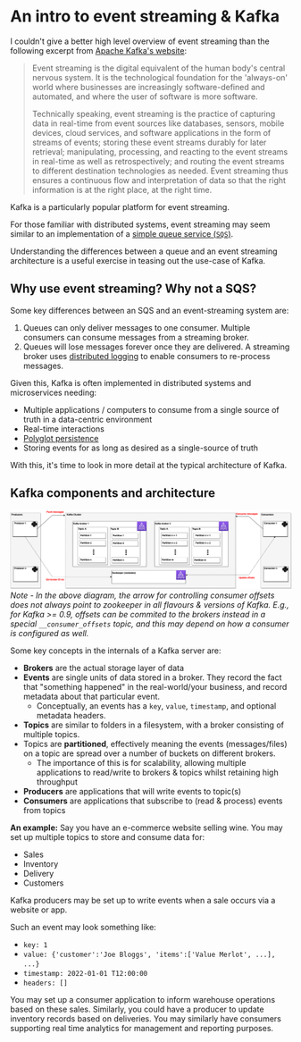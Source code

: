 # An intro to event streaming & Kafka

I couldn't give a better high level overview of event streaming than the following excerpt from
[Apache Kafka's website](https://kafka.apache.org/documentation/):

> Event streaming is the digital equivalent of the human body's central nervous system. It is the technological foundation for the 'always-on' world where businesses are increasingly software-defined and automated, and where the user of software is more software.
>
> Technically speaking, event streaming is the practice of capturing data in real-time from event sources like databases, sensors, mobile devices, cloud services, and software applications in the form of streams of events; storing these event streams durably for later retrieval; manipulating, processing, and reacting to the event streams in real-time as well as retrospectively; and routing the event streams to different destination technologies as needed. Event streaming thus ensures a continuous flow and interpretation of data so that the right information is at the right place, at the right time.

Kafka is a particularly popular platform for event streaming.

For those familiar with distributed systems, event streaming may seem similar to
an implementation of a [simple queue service (`SQS`)](https://aws.amazon.com/sqs/).

Understanding the differences between a queue and an event streaming architecture is a useful exercise in teasing out
the use-case of Kafka.

## Why use event streaming? Why not a SQS?

Some key differences between an SQS and an event-streaming system are:
1) Queues can only deliver messages to one consumer. Multiple consumers can consume messages from a streaming broker.
2) Queues will lose messages forever once they are delivered. A streaming broker uses [distributed logging](https://dzone.com/articles/distributed-logging-architecture-for-microservices) to enable consumers to re-process messages.

Given this, Kafka is often implemented in distributed systems and microservices needing:
* Multiple applications / computers to consume from a single source of truth in a data-centric environment
* Real-time interactions
* [Polyglot persistence](https://en.wikipedia.org/wiki/Polyglot_persistence)
* Storing events for as long as desired as a single-source of truth

With this, it's time to look in more detail at the typical architecture of Kafka.

## Kafka components and architecture

![Kafka components](../images/Kafka%20components.drawio.png)
_Note - In the above diagram, the arrow for controlling consumer offsets does not always point to zookeeper in all flavours & versions of Kafka._
_E.g., for Kafka >= 0.9, offsets can be commited to the brokers instead in a special `__consumer_offsets` topic, and this may depend on how a consumer is configured as well._


Some key concepts in the internals of a Kafka server are:
* **Brokers** are the actual storage layer of data
* **Events** are single units of data stored in a broker. They record the fact that "something happened" in the real-world/your
business, and record metadata about that particular event.
  * Conceptually, an events has a `key`, `value`, `timestamp`, and optional metadata headers.
* **Topics** are similar to folders in a filesystem, with a broker consisting of multiple topics.
* Topics are **partitioned**, effectively meaning the events (messages/files) on a topic are spread over a number of
buckets on different brokers.
  * The importance of this is for scalability, allowing multiple applications to read/write to brokers & topics whilst
  retaining high throughput
* **Producers** are applications that will write events to topic(s)
* **Consumers** are applications that subscribe to (read & process) events from topics

**An example:** Say you have an e-commerce website selling wine. You may set up multiple topics to store and consume data
for:
* Sales
* Inventory
* Delivery
* Customers

Kafka producers may be set up to write events when a sale occurs via a website or app.

Such an event may look something like:
* `key: 1`
* ```value: {'customer':'Joe Bloggs', 'items':['Value Merlot', ...], ...}```
* `timestamp: 2022-01-01 T12:00:00`
* `headers: []`

You may set up a consumer application to inform warehouse operations based on these sales. Similarly, you could have a
producer to update inventory records based on deliveries. You may similarly have consumers supporting real time analytics
for management and reporting purposes.
